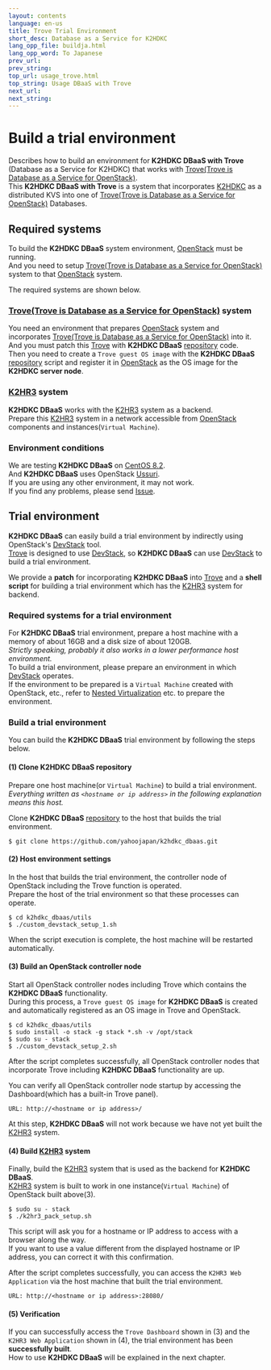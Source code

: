 ```yaml
---
layout: contents
language: en-us
title: Trove Trial Environment
short_desc: Database as a Service for K2HDKC
lang_opp_file: buildja.html
lang_opp_word: To Japanese
prev_url: 
prev_string: 
top_url: usage_trove.html
top_string: Usage DBaaS with Trove
next_url: 
next_string: 
---
```


# Build a trial environment
Describes how to build an environment for **K2HDKC DBaaS with Trove** (Database as a Service for K2HDKC) that works with [Trove(Trove is Database as a Service for OpenStack)](https://wiki.openstack.org/wiki/Trove).  
This **K2HDKC DBaaS with Trove** is a system that incorporates [K2HDKC](https://k2hdkc.antpick.ax/) as a distributed KVS into one of [Trove(Trove is Database as a Service for OpenStack)](https://wiki.openstack.org/wiki/Trove) Databases.  

## Required systems
To build the **K2HDKC DBaaS** system environment, [OpenStack](https://www.openstack.org/) must be running.  
And you need to setup [Trove(Trove is Database as a Service for OpenStack)](https://wiki.openstack.org/wiki/Trove) system to that [OpenStack](https://www.openstack.org/) system.  

The required systems are shown below.  

### [Trove(Trove is Database as a Service for OpenStack)](https://wiki.openstack.org/wiki/Trove) system
You need an environment that prepares [OpenStack](https://www.openstack.org/) system and incorporates [Trove(Trove is Database as a Service for OpenStack)](https://wiki.openstack.org/wiki/Trove) into it.  
And you must patch this [Trove](https://wiki.openstack.org/wiki/Trove) with **K2HDKC DBaaS** [repository](https://github.com/yahoojapan/k2hdkc_dbaas) code.  
Then you need to create a `Trove guest OS image` with the **K2HDKC DBaaS** [repository](https://github.com/yahoojapan/k2hdkc_dbaas) script and register it in [OpenStack](https://www.openstack.org/) as the OS image for the **K2HDKC server node**.  

### [K2HR3](https://k2hr3.antpick.ax/) system
**K2HDKC DBaaS** works with the [K2HR3](https://k2hr3.antpick.ax/) system as a backend.  
Prepare this [K2HR3](https://k2hr3.antpick.ax/) system in a network accessible from [OpenStack](https://www.openstack.org/) components and instances(`Virtual Machine`).  

### Environment conditions
We are testing **K2HDKC DBaaS** on [CentOS 8.2](https://wiki.centos.org/Manuals/ReleaseNotes/CentOS8.2004).  
And **K2HDKC DBaaS** uses OpenStack [Ussuri](https://docs.openstack.org/ussuri/).  
If you are using any other environment, it may not work.  
If you find any problems, please send [Issue](https://github.com/yahoojapan/k2hdkc_dbaas/issues).  

## Trial environment
**K2HDKC DBaaS** can easily build a trial environment by indirectly using OpenStack's [DevStack](https://docs.openstack.org/devstack/latest/) tool.  
[Trove](https://wiki.openstack.org/wiki/Trove) is designed to use [DevStack](https://docs.openstack.org/devstack/latest/), so **K2HDKC DBaaS** can use [DevStack](https://docs.openstack.org/devstack/latest/) to build a trial environment.  

We provide a **patch** for incorporating **K2HDKC DBaaS** into [Trove](https://wiki.openstack.org/wiki/Trove) and a **shell script** for building a trial environment which has the [K2HR3](https://k2hr3.antpick.ax/) system for backend.  

### Required systems for a trial environment
For **K2HDKC DBaaS** trial environment, prepare a host machine with a memory of about 16GB and a disk size of about 120GB.  
_Strictly speaking, probably it also works in a lower performance host environment._  
To build a trial environment, please prepare an environment in which [DevStack](https://docs.openstack.org/devstack/latest/) operates.  
If the environment to be prepared is a `Virtual Machine` created with OpenStack, etc., refer to [Nested Virtualization](https://docs.openstack.org/devstack/latest/guides/devstack-with-nested-kvm.html) etc. to prepare the environment.  

### Build a trial environment
You can build the **K2HDKC DBaaS** trial environment by following the steps below.  

#### (1) Clone **K2HDKC DBaaS** repository
Prepare one host machine(or `Virtual Machine`) to build a trial environment.  
_Everything written as `<hostname or ip address>` in the following explanation means this host._  

Clone **K2HDKC DBaaS** [repository](https://github.com/yahoojapan/k2hdkc_dbaas) to the host that builds the trial environment.  

```
$ git clone https://github.com/yahoojapan/k2hdkc_dbaas.git
```

#### (2) Host environment settings
In the host that builds the trial environment, the controller node of OpenStack including the Trove function is operated.  
Prepare the host of the trial environment so that these processes can operate.  
```
$ cd k2hdkc_dbaas/utils
$ ./custom_devstack_setup_1.sh
```
When the script execution is complete, the host machine will be restarted automatically.  

#### (3) Build an OpenStack controller node
Start all OpenStack controller nodes including Trove which contains the **K2HDKC DBaaS** functionality.  
During this process, a `Trove guest OS image` for **K2HDKC DBaaS** is created and automatically registered as an OS image in Trove and OpenStack.  
```
$ cd k2hdkc_dbaas/utils
$ sudo install -o stack -g stack *.sh -v /opt/stack
$ sudo su - stack
$ ./custom_devstack_setup_2.sh
```
After the script completes successfully, all OpenStack controller nodes that incorporate Trove including **K2HDKC DBaaS** functionality are up.  

You can verify all OpenStack controller node startup by accessing the Dashboard(which has a built-in Trove panel).  
```
URL: http://<hostname or ip address>/
```
At this step, **K2HDKC DBaaS** will not work because we have not yet built the [K2HR3](https://k2hr3.antpick.ax/) system.  

#### (4) Build [K2HR3](https://k2hr3.antpick.ax/) system
Finally, build the [K2HR3](https://k2hr3.antpick.ax/) system that is used as the backend for **K2HDKC DBaaS**.  
[K2HR3](https://k2hr3.antpick.ax/) system is built to work in one instance(`Virtual Machine`) of OpenStack built above(3).  
```
$ sudo su - stack
$ ./k2hr3_pack_setup.sh
```
This script will ask you for a hostname or IP address to access with a browser along the way.  
If you want to use a value different from the displayed hostname or IP address, you can correct it with this confirmation.  

After the script completes successfully, you can access the `K2HR3 Web Application` via the host machine that built the trial environment.  
```
URL: http://<hostname or ip address>:28080/
```

#### (5) Verification
If you can successfully access the `Trove Dashboard` shown in (3) and the `K2HR3 Web Application` shown in (4), the trial environment has been **successfully built**.  
How to use **K2HDKC DBaaS** will be explained in the next chapter.

